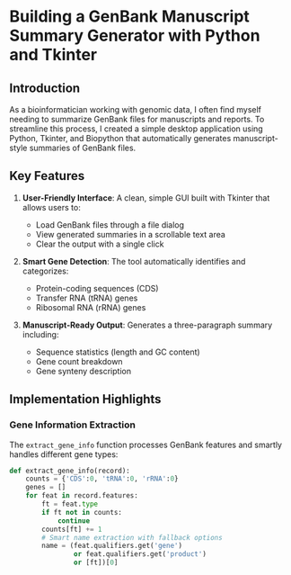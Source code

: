 # Building a GenBank Manuscript Summary Generator with Python and Tkinter

## Introduction

As a bioinformatician working with genomic data, I often find myself needing to summarize GenBank files for manuscripts and reports. To streamline this process, I created a simple desktop application using Python, Tkinter, and Biopython that automatically generates manuscript-style summaries of GenBank files.

## Key Features

1. **User-Friendly Interface**: A clean, simple GUI built with Tkinter that allows users to:
   - Load GenBank files through a file dialog
   - View generated summaries in a scrollable text area
   - Clear the output with a single click

2. **Smart Gene Detection**: The tool automatically identifies and categorizes:
   - Protein-coding sequences (CDS)
   - Transfer RNA (tRNA) genes
   - Ribosomal RNA (rRNA) genes

3. **Manuscript-Ready Output**: Generates a three-paragraph summary including:
   - Sequence statistics (length and GC content)
   - Gene count breakdown
   - Gene synteny description

## Implementation Highlights

### Gene Information Extraction

The `extract_gene_info` function processes GenBank features and smartly handles different gene types:

```python
def extract_gene_info(record):
    counts = {'CDS':0, 'tRNA':0, 'rRNA':0}
    genes = []
    for feat in record.features:
        ft = feat.type
        if ft not in counts:
            continue
        counts[ft] += 1
        # Smart name extraction with fallback options
        name = (feat.qualifiers.get('gene')
                or feat.qualifiers.get('product')
                or [ft])[0]

